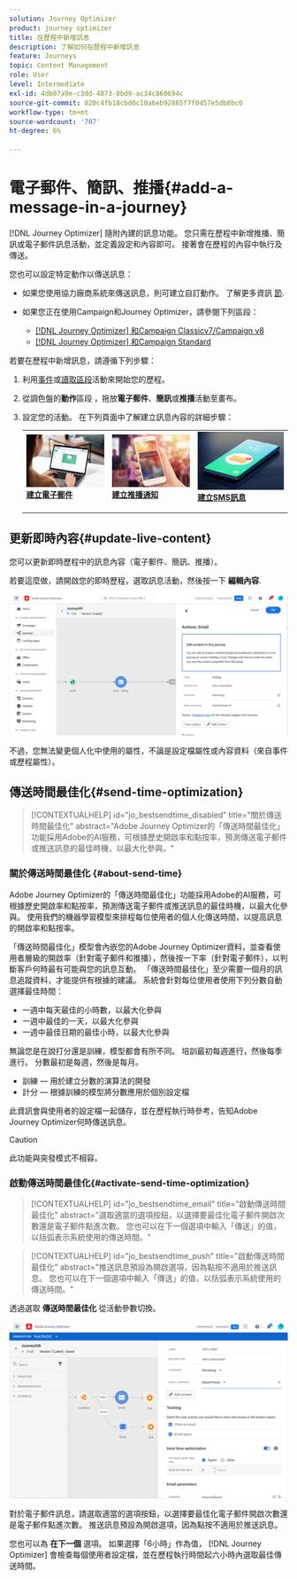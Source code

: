 ```yaml
---
solution: Journey Optimizer
product: journey optimizer
title: 在歷程中新增訊息
description: 了解如何在歷程中新增訊息
feature: Journeys
topic: Content Management
role: User
level: Intermediate
exl-id: 4db07a9e-c3dd-4873-8bd9-ac34c860694c
source-git-commit: 020c4fb18cbd0c10a6eb92865f7f0457e5db8bc0
workflow-type: tm+mt
source-wordcount: '707'
ht-degree: 6%

---
```


# 電子郵件、簡訊、推播{#add-a-message-in-a-journey}

[!DNL Journey Optimizer] 隨附內建的訊息功能。 您只需在歷程中新增推播、簡訊或電子郵件訊息活動，並定義設定和內容即可。 接著會在歷程的內容中執行及傳送。

您也可以設定特定動作以傳送訊息：

* 如果您使用協力廠商系統來傳送訊息，則可建立自訂動作。 了解更多資訊 [節](../action/action.md).

* 如果您正在使用Campaign和Journey Optimizer，請參閱下列區段：

   * [[!DNL Journey Optimizer] 和Campaign Classicv7/Campaign v8](../action/acc-action.md)
   * [[!DNL Journey Optimizer] 和Campaign Standard](../action/acs-action.md)

若要在歷程中新增訊息，請遵循下列步驟：

1. 利用[事件](general-events.md)或[讀取區段](read-segment.md)活動來開始您的歷程。

1. 從調色盤的&#x200B;**動作**&#x200B;區段 ，拖放&#x200B;**電子郵件**、**簡訊**&#x200B;或&#x200B;**推播**&#x200B;活動至畫布。

1. 設定您的活動。 在下列頁面中了解建立訊息內容的詳細步驟：

   <table style="table-layout:fixed">
   <tr style="border: 0;">
   <td>
   <a href="../email/create-email.md">
   <img alt="銷售機會" src="../assets/do-not-localize/email.jpg">
   </a>
   <div><a href="../email/create-email.md"><strong>建立電子郵件</strong>
   </div>
   <p>
   </td>
   <td>
   <a href="../push/create-push.md">
   <img alt="不頻繁" src="../assets/do-not-localize/push.jpg">
   </a>
   <div>
   <a href="../push/create-push.md"><strong>建立推播通知<strong></a>
   </div>
   <p>
   </td>
   <td>
   <a href="../sms/create-sms.md">
   <img alt="驗證" src="../assets/do-not-localize/sms.jpg">
   </a>
   <div>
   <a href="../sms/create-sms.md"><strong>建立SMS訊息</strong></a>
   </div>
   <p>
   </td>
   </tr>
   </table>

## 更新即時內容{#update-live-content}

您可以更新即時歷程中的訊息內容（電子郵件、簡訊、推播）。

若要這麼做，請開啟您的即時歷程，選取訊息活動，然後按一下 **編輯內容**.

![](assets/add-a-message2.png)

不過，您無法變更個人化中使用的屬性，不論是設定檔屬性或內容資料（來自事件或歷程屬性）。

## 傳送時間最佳化{#send-time-optimization}

>[!CONTEXTUALHELP]
>id="jo_bestsendtime_disabled"
>title="關於傳送時間最佳化"
>abstract="Adobe Journey Optimizer的「傳送時間最佳化」功能採用Adobe的AI服務，可根據歷史開啟率和點按率，預測傳送電子郵件或推送訊息的最佳時機，以最大化參與。"

### 關於傳送時間最佳化 {#about-send-time}

Adobe Journey Optimizer的「傳送時間最佳化」功能採用Adobe的AI服務，可根據歷史開啟率和點按率，預測傳送電子郵件或推送訊息的最佳時機，以最大化參與。 使用我們的機器學習模型來排程每位使用者的個人化傳送時間，以提高訊息的開啟率和點按率。

「傳送時間最佳化」模型會內嵌您的Adobe Journey Optimizer資料，並查看使用者層級的開啟率（針對電子郵件和推播），然後按一下率（針對電子郵件），以判斷客戶何時最有可能與您的訊息互動。 「傳送時間最佳化」至少需要一個月的訊息追蹤資料，才能提供有根據的建議。 系統會針對每位使用者使用下列分數自動選擇最佳時間：

* 一週中每天最佳的小時數，以最大化參與
* 一週中最佳的一天，以最大化參與
* 一週中最佳日期的最佳小時，以最大化參與

無論您是在說打分還是訓練，模型都會有所不同。 培訓最初每週進行，然後每季進行。 分數最初是每週，然後是每月。

* 訓練 — 用於建立分數的演算法的開發
* 計分 — 根據訓練的模型將分數應用於個別設定檔

此資訊會與使用者的設定檔一起儲存，並在歷程執行時參考，告知Adobe Journey Optimizer何時傳送訊息。

>[!CAUTION]
>
>此功能與突發模式不相容。

### 啟動傳送時間最佳化{#activate-send-time-optimization}

>[!CONTEXTUALHELP]
>id="jo_bestsendtime_email"
>title="啟動傳送時間最佳化"
>abstract="選取適當的選項按鈕，以選擇要最佳化電子郵件開啟次數還是電子郵件點進次數。 您也可以在下一個選項中輸入「傳送」的值，以括弧表示系統使用的傳送時間。"

>[!CONTEXTUALHELP]
>id="jo_bestsendtime_push"
>title="啟動傳送時間最佳化"
>abstract="推送訊息預設為開啟選項，因為點按不適用於推送訊息。 您也可以在下一個選項中輸入「傳送」的值，以括弧表示系統使用的傳送時間。"

透過選取 **傳送時間最佳化** 從活動參數切換。

![](../building-journeys/assets/jo-message5.png)

對於電子郵件訊息，請選取適當的選項按鈕，以選擇要最佳化電子郵件開啟次數還是電子郵件點進次數。 推送訊息預設為開啟選項，因為點按不適用於推送訊息。

您也可以為 **在下一個** 選項。 如果選擇「6小時」作為值， [!DNL Journey Optimizer] 會檢查每個使用者設定檔，並在歷程執行時間起六小時內選取最佳傳送時間。
